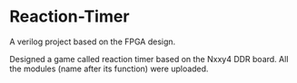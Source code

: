 # Reaction-Timer

A verilog project based on the FPGA design. 

Designed a game called reaction timer based on the Nxxy4 DDR board. All the modules (name after its function) were uploaded. 
